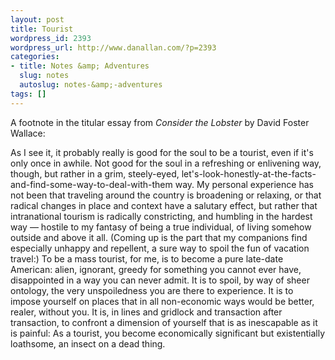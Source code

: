 ```yaml
---
layout: post
title: Tourist
wordpress_id: 2393
wordpress_url: http://www.danallan.com/?p=2393
categories:
- title: Notes &amp; Adventures
  slug: notes
  autoslug: notes-&amp;-adventures
tags: []
---
```


A footnote in the titular essay from _Consider the Lobster_ by David Foster Wallace:
> 
As I see it, it probably really is good for the soul to be a tourist, even if it's only once in awhile. Not good for the soul in a refreshing or enlivening way, though, but rather in a grim, steely-eyed, let's-look-honestly-at-the-facts-and-find-some-way-to-deal-with-them way. My personal experience has not been that traveling around the country is broadening or relaxing, or that radical changes in place and context have a salutary effect, but rather that intranational tourism is radically constricting, and humbling in the hardest way — hostile to my fantasy of being a true individual, of living somehow outside and above it all. (Coming up is the part that my companions find especially unhappy and repellent, a sure way to spoil the fun of vacation travel:) To be a mass tourist, for me, is to become a pure late-date American: alien, ignorant, greedy for something you cannot ever have, disappointed in a way you can never admit. It is to spoil, by way of sheer ontology, the very unspoiledness you are there to experience. It is to impose yourself on places that in all non-economic ways would be better, realer, without you. It is, in lines and gridlock and transaction after transaction, to confront a dimension of yourself that is as inescapable as it is painful: As a tourist, you become economically significant but existentially loathsome, an insect on a dead thing.
